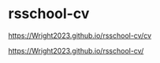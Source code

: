 # rsschool-cv
https://Wright2023.github.io/rsschool-cv/cv

https://Wright2023.github.io/rsschool-cv/
